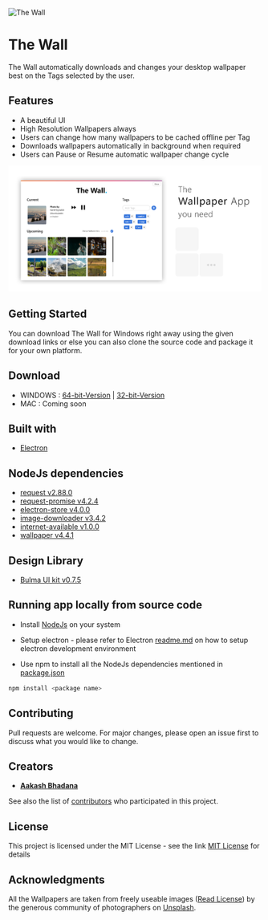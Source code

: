 ![The Wall](https://raw.githubusercontent.com/aakashbhadana/The-Wall/master/assets/banner.png "Splash")

# The Wall

The Wall automatically downloads and changes your desktop wallpaper best on the Tags selected by the user. 

## Features

* A beautiful UI
* High Resolution Wallpapers always
* Users can change how many wallpapers to be cached offline per Tag
* Downloads wallpapers automatically in background when required
* Users can Pause or Resume automatic wallpaper change cycle

![The Wallpaper app you need](assets/youneed.png?raw=true "TheWall")

## Getting Started

You can download The Wall for Windows right away using the given download links or else you can also clone the source code and package it for your own platform. 

## Download

* WINDOWS : [64-bit-Version](https://github.com/aakashbhadana/The-Wall/blob/master/dist/The-Wall%20Setup%201.0.0%20x64.exe?raw=true) | [32-bit-Version](https://github.com/aakashbhadana/The-Wall/blob/master/dist/The-Wall%20Setup%201.0.0%20x32.exe?raw=true)
* MAC : Coming soon

## Built with

* [Electron](https://electronjs.org/)

## NodeJs dependencies

* [request v2.88.0](https://www.npmjs.com/package/request)
* [request-promise v4.2.4](https://www.npmjs.com/package/request-promise)
* [electron-store v4.0.0](https://www.npmjs.com/package/electron-store)
* [image-downloader v3.4.2](https://npmjs.com/package/image-downloader)
* [internet-available v1.0.0](https://www.npmjs.com/package/internet-available)
* [wallpaper v4.4.1](https://www.npmjs.com/package/wallpaper)

## Design Library

* [Bulma UI kit v0.7.5](https://bulma.io)

## Running app locally from source code

* Install [NodeJs](https://nodejs.org/en/) on your system

* Setup electron - please refer to Electron [readme.md](https://github.com/aakashbhadana/electron) on how to setup electron development environment

* Use npm to install all the NodeJs dependencies mentioned in [package.json](package.json)

```sh
npm install <package name>
```

## Contributing

Pull requests are welcome. For major changes, please open an issue first to discuss what you would like to change.

## Creators

* [**Aakash Bhadana**](https://github.com/aakashbhadana)

See also the list of [contributors](https://github.com/your/project/contributors) who participated in this project.

## License

This project is licensed under the MIT License - see the link [MIT License](https://opensource.org/licenses/MIT) for details

## Acknowledgments

All the Wallpapers are taken from freely useable images ([Read License](https://unsplash.com/license)) by the generous community of photographers on [Unsplash](https://unsplash.com/).

